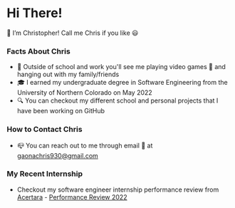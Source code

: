 # Hi There!

👋 I’m Christopher! Call me Chris if you like 😃

### Facts About Chris

- 👀 Outside of school and work you'll see me playing video games 👾 and hanging out with my family/friends
- 🎓 I earned my undergraduate degree in Software Engineering from the University of Northern Colorado on May 2022
- 🔍 You can checkout my different school and personal projects that I have been working on GitHub

### How to Contact Chris

- 📪 You can reach out to me through email 📧 at gaonachris930@gmail.com

### My Recent Internship

- Checkout my software engineer internship performance review from [Acertara](https://acertaralabs.com/) - [Performance Review 2022](https://drive.google.com/file/d/1C4JvvOJ-NbgGnz_S2PMzCzJZU5T7Y1m8/view?usp=sharing)

<!---
cgaona1/cgaona1 is a ✨ special ✨ repository because its `README.md` (this file) appears on your GitHub profile.
You can click the Preview link to take a look at your changes.
--->
